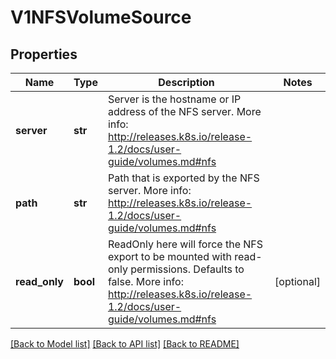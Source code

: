 # V1NFSVolumeSource

## Properties
Name | Type | Description | Notes
------------ | ------------- | ------------- | -------------
**server** | **str** | Server is the hostname or IP address of the NFS server. More info: http://releases.k8s.io/release-1.2/docs/user-guide/volumes.md#nfs | 
**path** | **str** | Path that is exported by the NFS server. More info: http://releases.k8s.io/release-1.2/docs/user-guide/volumes.md#nfs | 
**read_only** | **bool** | ReadOnly here will force the NFS export to be mounted with read-only permissions. Defaults to false. More info: http://releases.k8s.io/release-1.2/docs/user-guide/volumes.md#nfs | [optional] 

[[Back to Model list]](../README.md#documentation-for-models) [[Back to API list]](../README.md#documentation-for-api-endpoints) [[Back to README]](../README.md)


